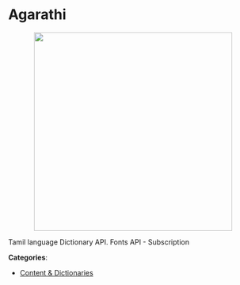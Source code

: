 # Agarathi
<p align="center">
    <img width="400" src="https://raw.githubusercontent.com/apis-list/apis-list/apis/agarathi/logo_256x256.png" />
</p>

Tamil language Dictionary API. Fonts API - Subscription



**Categories**:

- [Content & Dictionaries](https://github.com/apis-list/apis-list#content-and-dictionaries)



